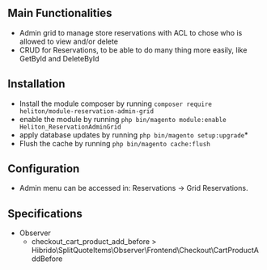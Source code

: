 ## Main Functionalities
 - Admin grid to manage store reservations with ACL to chose who is allowed to view and/or delete
 - CRUD for Reservations, to be able to do many thing more easily, like GetById and DeleteById

## Installation
 - Install the module composer by running `composer require heliton/module-reservation-admin-grid`
 - enable the module by running `php bin/magento module:enable Heliton_ReservationAdminGrid`
 - apply database updates by running `php bin/magento setup:upgrade`\*
 - Flush the cache by running `php bin/magento cache:flush`

## Configuration
 - Admin menu can be accessed in:  Reservations -> Grid Reservations.


## Specifications

 - Observer
	- checkout_cart_product_add_before > Hibrido\SplitQuoteItems\Observer\Frontend\Checkout\CartProductAddBefore
